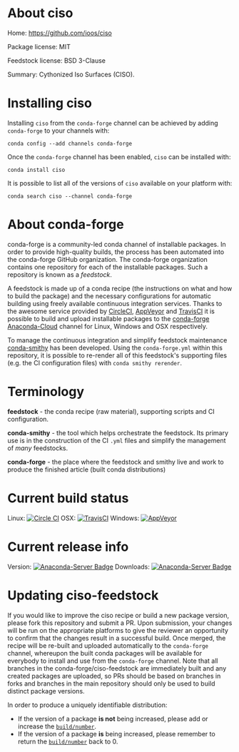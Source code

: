 About ciso
==========

Home: https://github.com/ioos/ciso

Package license: MIT

Feedstock license: BSD 3-Clause

Summary: Cythonized Iso Surfaces (CISO).



Installing ciso
===============

Installing `ciso` from the `conda-forge` channel can be achieved by adding `conda-forge` to your channels with:

```
conda config --add channels conda-forge
```

Once the `conda-forge` channel has been enabled, `ciso` can be installed with:

```
conda install ciso
```

It is possible to list all of the versions of `ciso` available on your platform with:

```
conda search ciso --channel conda-forge
```


About conda-forge
=================

conda-forge is a community-led conda channel of installable packages.
In order to provide high-quality builds, the process has been automated into the
conda-forge GitHub organization. The conda-forge organization contains one repository
for each of the installable packages. Such a repository is known as a *feedstock*.

A feedstock is made up of a conda recipe (the instructions on what and how to build
the package) and the necessary configurations for automatic building using freely
available continuous integration services. Thanks to the awesome service provided by
[CircleCI](https://circleci.com/), [AppVeyor](http://www.appveyor.com/)
and [TravisCI](https://travis-ci.org/) it is possible to build and upload installable
packages to the [conda-forge](https://anaconda.org/conda-forge)
[Anaconda-Cloud](http://docs.anaconda.org/) channel for Linux, Windows and OSX respectively.

To manage the continuous integration and simplify feedstock maintenance
[conda-smithy](http://github.com/conda-forge/conda-smithy) has been developed.
Using the ``conda-forge.yml`` within this repository, it is possible to re-render all of
this feedstock's supporting files (e.g. the CI configuration files) with ``conda smithy rerender``.


Terminology
===========

**feedstock** - the conda recipe (raw material), supporting scripts and CI configuration.

**conda-smithy** - the tool which helps orchestrate the feedstock.
                   Its primary use is in the construction of the CI ``.yml`` files
                   and simplify the management of *many* feedstocks.

**conda-forge** - the place where the feedstock and smithy live and work to
                  produce the finished article (built conda distributions)

Current build status
====================

Linux: [![Circle CI](https://circleci.com/gh/conda-forge/ciso-feedstock.svg?style=shield)](https://circleci.com/gh/conda-forge/ciso-feedstock)
OSX: [![TravisCI](https://travis-ci.org/conda-forge/ciso-feedstock.svg?branch=master)](https://travis-ci.org/conda-forge/ciso-feedstock)
Windows: [![AppVeyor](https://ci.appveyor.com/api/projects/status/github/conda-forge/ciso-feedstock?svg=True)](https://ci.appveyor.com/project/conda-forge/ciso-feedstock/branch/master)

Current release info
====================
Version: [![Anaconda-Server Badge](https://anaconda.org/conda-forge/ciso/badges/version.svg)](https://anaconda.org/conda-forge/ciso)
Downloads: [![Anaconda-Server Badge](https://anaconda.org/conda-forge/ciso/badges/downloads.svg)](https://anaconda.org/conda-forge/ciso)


Updating ciso-feedstock
=======================

If you would like to improve the ciso recipe or build a new
package version, please fork this repository and submit a PR. Upon submission,
your changes will be run on the appropriate platforms to give the reviewer an
opportunity to confirm that the changes result in a successful build. Once
merged, the recipe will be re-built and uploaded automatically to the
`conda-forge` channel, whereupon the built conda packages will be available for
everybody to install and use from the `conda-forge` channel.
Note that all branches in the conda-forge/ciso-feedstock are
immediately built and any created packages are uploaded, so PRs should be based
on branches in forks and branches in the main repository should only be used to
build distinct package versions.

In order to produce a uniquely identifiable distribution:
 * If the version of a package **is not** being increased, please add or increase
   the [``build/number``](http://conda.pydata.org/docs/building/meta-yaml.html#build-number-and-string).
 * If the version of a package **is** being increased, please remember to return
   the [``build/number``](http://conda.pydata.org/docs/building/meta-yaml.html#build-number-and-string)
   back to 0.
